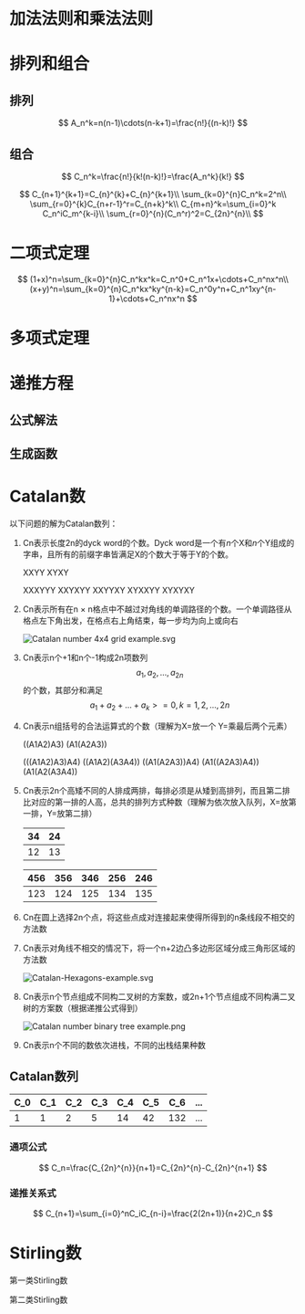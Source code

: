 # 加法法则和乘法法则



# 排列和组合

## 排列

$$
A_n^k=n(n-1)\cdots(n-k+1)=\frac{n!}{(n-k)!}
$$

## 组合

$$
C_n^k=\frac{n!}{k!(n-k)!}=\frac{A_n^k}{k!}
$$


$$
C_{n+1}^{k+1}=C_{n}^{k}+C_{n}^{k+1}\\
\sum_{k=0}^{n}C_n^k=2^n\\
\sum_{r=0}^{k}C_{n+r-1}^r=C_{n+k}^k\\
C_{m+n}^k=\sum_{i=0}^k C_n^iC_m^{k-i}\\
\sum_{r=0}^{n}(C_n^r)^2=C_{2n}^{n}\\
$$




# 二项式定理

$$
(1+x)^n=\sum_{k=0}^{n}C_n^kx^k=C_n^0+C_n^1x+\cdots+C_n^nx^n\\
(x+y)^n=\sum_{k=0}^{n}C_n^kx^ky^{n-k}=C_n^0y^n+C_n^1xy^{n-1}+\cdots+C_n^nx^n
$$





# 多项式定理



# 递推方程

## 公式解法



## 生成函数



# Catalan数

以下问题的解为Catalan数列：

1. Cn表示长度2n的dyck word的个数。Dyck word是一个有*n*个X和*n*个Y组成的字串，且所有的前缀字串皆满足X的个数大于等于Y的个数。

   XXYY XYXY

   XXXYYY XXYXYY XXYYXY XYXXYY XYXYXY

2. Cn表示所有在n × n格点中不越过对角线的单调路径的个数。一个单调路径从格点左下角出发，在格点右上角结束，每一步均为向上或向右

   ![Catalan number 4x4 grid example.svg](https://upload.wikimedia.org/wikipedia/commons/thumb/f/f4/Catalan_number_4x4_grid_example.svg/1920px-Catalan_number_4x4_grid_example.svg.png) 

3. Cn表示n个+1和n个-1构成2n项数列$$a_1,a_2,...,a_{2n}$$的个数，其部分和满足$$a_1+a_2+...+a_k>=0,k=1,2,...,2n$$

4. Cn表示n组括号的合法运算式的个数（理解为X=放一个 Y=乘最后两个元素）

   ((A1A2)A3)  (A1(A2A3)) 

   (((A1A2)A3)A4) ((A1A2)(A3A4)) ((A1(A2A3))A4) (A1((A2A3)A4)) (A1(A2(A3A4))

5. Cn表示2n个高矮不同的人排成两排，每排必须是从矮到高排列，而且第二排比对应的第一排的人高，总共的排列方式种数（理解为依次放入队列，X=放第一排，Y=放第二排）

   | 34   | 24   |
   | ---- | ---- |
   | 12   | 13   |

   | 456  | 356  | 346  | 256  | 246  |
   | ---- | ---- | ---- | ---- | ---- |
   | 123  | 124  | 125  | 134  | 135  |

6. Cn在圆上选择2n个点，将这些点成对连接起来使得所得到的n条线段不相交的方法数

7. Cn表示对角线不相交的情况下，将一个n+2边凸多边形区域分成三角形区域的方法数

   ![Catalan-Hexagons-example.svg](https://upload.wikimedia.org/wikipedia/commons/thumb/a/a8/Catalan-Hexagons-example.svg/1920px-Catalan-Hexagons-example.svg.png) 

8. Cn表示n个节点组成不同构二叉树的方案数，或2n+1个节点组成不同构满二叉树的方案数（根据递推公式得到）

   ![Catalan number binary tree example.png](https://upload.wikimedia.org/wikipedia/commons/0/01/Catalan_number_binary_tree_example.png) 

9. Cn表示n个不同的数依次进栈，不同的出栈结果种数

    

## Catalan数列

| C_0  | C_1  | C_2  | C_3  | C_4  | C_5  | C_6  | ...  |
| ---- | ---- | ---- | ---- | ---- | ---- | ---- | ---- |
| 1    | 1    | 2    | 5    | 14   | 42   | 132  | ...  |

### 通项公式

$$
C_n=\frac{C_{2n}^{n}}{n+1}=C_{2n}^{n}-C_{2n}^{n+1}
$$

### 递推关系式

$$
C_{n+1}=\sum_{i=0}^nC_iC_{n-i}=\frac{2(2n+1)}{n+2}C_n
$$





# Stirling数

第一类Stirling数



第二类Stirling数

